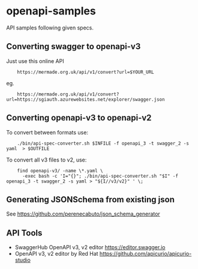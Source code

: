 # openapi-samples
API samples following given specs.

## Converting swagger to openapi-v3

Just use this online API

        https://mermade.org.uk/api/v1/convert?url=$YOUR_URL

eg.

        https://mermade.org.uk/api/v1/convert?url=https://sgiauth.azurewebsites.net/explorer/swagger.json

## Converting openapi-v3 to openapi-v2

To convert between formats use:

        ./bin/api-spec-converter.sh $INFILE -f openapi_3 -t swagger_2 -s yaml  > $OUTFILE

To convert all v3 files to v2, use:

        find openapi-v3/ -name \*.yaml \
          -exec bash -c 'I="{}"; ./bin/api-spec-converter.sh "$I" -f openapi_3 -t swagger_2 -s yaml > "${I//v3/v2}" ' \;


## Generating JSONSchema from existing json

See https://github.com/perenecabuto/json_schema_generator


## API Tools

  - SwaggerHub OpenAPI v3, v2 editor https://editor.swagger.io
  - OpenAPI v3, v2 editor by Red Hat https://github.com/apicurio/apicurio-studio

